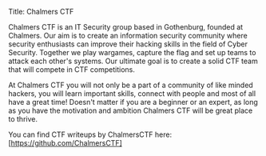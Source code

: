 Title: Chalmers CTF

Chalmers CTF is an IT Security group based in Gothenburg, founded at Chalmers. Our aim is to create an information security community where security enthusiasts can improve their hacking skills in the field of Cyber Security. Together we play wargames, capture the flag and set up teams to attack each other's systems. Our ultimate goal is to create a solid CTF team that will compete in CTF competitions.

At Chalmers CTF you will not only be a part of a community of like minded hackers, you will learn important skills, connect with people and most of all have a great time! Doesn't matter if you are a beginner or an expert, as long as you have the motivation and ambition Chalmers CTF will be great place to thrive.


You can find CTF writeups by ChalmersCTF here: [https://github.com/ChalmersCTF]